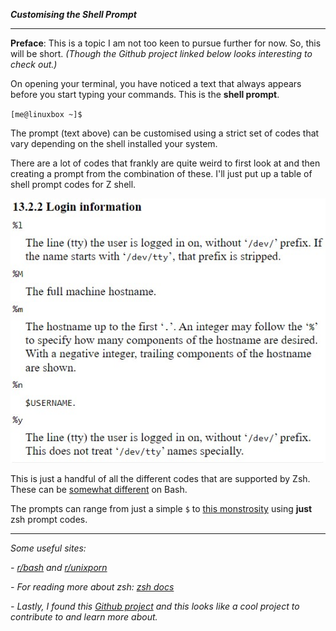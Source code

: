 *__Customising the Shell Prompt__*

-----

__Preface__: This is a topic I am not too keen to pursue further for now. So, this will be short. _(Though the Github project linked below looks interesting to check out.)_

On opening your terminal, you have noticed a text that always appears before you start typing your commands. This is the __shell prompt__.

`[me@linuxbox ~]$`

The prompt (text above) can be customised using a strict set of codes that vary depending on the shell installed your system.

There are a lot of codes that frankly are quite weird to first look at and then creating a prompt from the combination of these. I'll just put up a table of shell prompt codes for Z shell.

![](./z-shell-prompt-codes.jpeg)

This is just a handful of all the different codes that are supported by Zsh. These can be [somewhat different](https://tldp.org/HOWTO/Bash-Prompt-HOWTO/bash-prompt-escape-sequences.html) on Bash.

The prompts can range from just a simple `$` to [this monstrosity](https://i.imgur.com/fduQPSi.png) using __just__ zsh prompt codes.

----

_Some useful sites:_

_- [r/bash](https://www.reddit.com/r/bash/) and [r/unixporn](https://www.reddit.com/r/unixporn/)_

_- For reading more about zsh: [zsh docs](https://zsh.sourceforge.io/Doc/Release/zsh_toc.html)_

_- Lastly, I found this [Github project](https://github.com/brujoand/sbp) and this looks like a cool project to contribute to and learn more about._